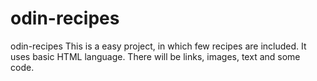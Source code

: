 # odin-recipes
odin-recipes
This is a easy project, in which few recipes are included.
It uses basic HTML language. There will be links, images,
text and some code.
